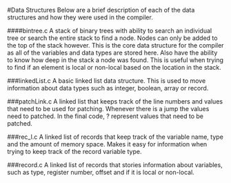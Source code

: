 #Data Structures
Below are a brief description of each of the data structures and how they were used in the compiler. 

####bintree.c
A stack of binary trees with ability to search an individual tree or search the entire stack to find a node. Nodes can only be added to the top of the stack however. This is the core data structure for the compiler as all of the variables and data types are stored here. Also have the ability to know how deep in the stack a node was found. This is useful when trying to find if an element is local or non-local based on the location in the stack. 

###linkedList.c
A basic linked list data structure. This is used to move information about data types such as integer, boolean, array or record.

###patchLink.c
A linked list that keeps track of the line numbers and values that need to be used for patching. Whenever there is a jump the values need to patched. In the final code, ? represent values that need to be patched. 

###rec_l.c
A linked list of records that keep track of the variable name, type and the amount of memory space. Makes it easy for information when trying to keep track of the record variable type.  

###record.c
A linked list of records that stories information about variables, such as type, register number, offset and if it is local or non-local.   


